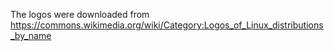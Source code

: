 The logos were downloaded from https://commons.wikimedia.org/wiki/Category:Logos_of_Linux_distributions_by_name